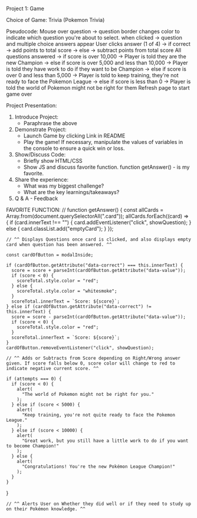 Project 1: Game

Choice of Game: Trivia (Pokemon Trivia)

Pseudocode:
Mouse over question 
    -> question border changes color to indicate which question you're about to select.
when clicked
    -> question and multiple choice answers appear
User clicks answer (1 of 4)
    -> if correct
        -> add points to total score
    -> else
        -> subtract points from total score
All questions answered
    -> if score is over 10,000
        -> Player is told they are the new Champion
    -> else if score is over 5,000 and less than 10,000
        -> Player is told they have work to do if they want to be Champion
    -> else if score is over 0 and less than 5,000
        -> Player is told to keep training, they're not ready to face the Pokemon League
    -> else if score is less than 0
        -> Player is told the world of Pokemon might not be right for them
Refresh page to start game over


Project Presentation:
1. Introduce Project:
    - Paraphrase the above
2. Demonstrate Project:
    - Launch Game by clicking Link in README
    - Play the game! If necessary, manipulate the values of variables in the console to ensure a quick win or loss.
3. Show/Discuss Code:
    - Briefly show HTML/CSS
    - Show JS and discuss favorite function.
        function getAnswer() - is my favorite. 
4. Share the experience:
    - What was my biggest challenge?
    - What are the key learnings/takeaways?
5. Q & A - Feedback


FAVORITE FUNCTION: 
// function getAnswer() {
    const allCards = Array.from(document.querySelectorAll(".card"));
    allCards.forEach((card) => {
      if (card.innerText !== "") {
        card.addEventListener("click", showQuestion);
      } else {
        card.classList.add("emptyCard");
      }
    });

    // ^^ Displays Questions once card is clicked, and also displays empty card when question has been answered. ^^
  
    const cardOfButton = modalInside;

    if (cardOfButton.getAttribute("data-correct") === this.innerText) {
      score = score + parseInt(cardOfButton.getAttribute("data-value"));
      if (score < 0) {
        scoreTotal.style.color = "red";
      } else {
        scoreTotal.style.color = "whitesmoke";
      }
      scoreTotal.innerText = `Score: ${score}`;
    } else if (cardOfButton.getAttribute("data-correct") != this.innerText) {
      score = score - parseInt(cardOfButton.getAttribute("data-value"));
      if (score < 0) {
        scoreTotal.style.color = "red";
      }
      scoreTotal.innerText = `Score: ${score}`;
    }
    cardOfButton.removeEventListener("click", showQuestion);

    // ^^ Adds or Subtracts from Score depending on Right/Wrong answer given. If score falls below 0, score color will change to red to indicate negative current score. ^^
  
    if (attempts === 0) {
      if (score < 0) {
        alert(
          "The world of Pokemon might not be right for you."
        );
      } else if (score < 5000) {
        alert(
          "Keep training, you're not quite ready to face the Pokemon League."
        );
      } else if (score < 10000) {
        alert(
          "Great work, but you still have a little work to do if you want to become Champion!"
        );
      } else {
        alert(
          "Congratulations! You're the new Pokémon League Champion!"
        );
      }
    }
  }

    // ^^ Alerts User on Whether they did well or if they need to study up on their Pokémon knowledge. ^^